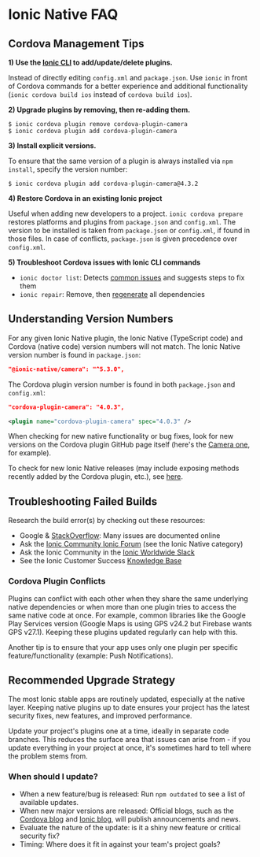 # Ionic Native FAQ

## Cordova Management Tips

**1) Use the [Ionic CLI](/docs/cli) to add/update/delete plugins.**

Instead of directly editing `config.xml` and `package.json`. Use `ionic` in front of Cordova commands for a better experience and additional functionality (`ionic cordova build ios` instead of `cordova build ios`).

**2) Upgrade plugins by removing, then re-adding them.**

```shell
$ ionic cordova plugin remove cordova-plugin-camera
$ ionic cordova plugin add cordova-plugin-camera
```

**3) Install explicit versions.**

To ensure that the same version of a plugin is always installed via `npm install`, specify the version number:

```shell
$ ionic cordova plugin add cordova-plugin-camera@4.3.2
```

**4) Restore Cordova in an existing Ionic project**

Useful when adding new developers to a project. `ionic cordova prepare` restores platforms and plugins from `package.json` and `config.xml`. The version to be installed is taken from `package.json` or `config.xml`, if found in those files. In case of conflicts, `package.json` is given precedence over `config.xml`.

**5) Troubleshoot Cordova issues with Ionic CLI commands**
* `ionic doctor list`: Detects [common issues](/docs/cli/commands/doctor-list) and suggests steps to fix them
* `ionic repair`: Remove, then [regenerate](/docs/cli/commands/repair) all dependencies


## Understanding Version Numbers

For any given Ionic Native plugin, the Ionic Native (TypeScript code) and Cordova (native code) version numbers will not match. The Ionic Native version number is found in `package.json`:

```json
"@ionic-native/camera": "^5.3.0",
```

The Cordova plugin version number is found in both `package.json` and `config.xml`:

```json
"cordova-plugin-camera": "4.0.3",
```

```xml
<plugin name="cordova-plugin-camera" spec="4.0.3" />
```

When checking for new native functionality or bug fixes, look for new versions on the Cordova plugin GitHub page itself (here's the [Camera one](https://github.com/apache/cordova-plugin-camera), for example).

To check for new Ionic Native releases (may include exposing methods recently added by the Cordova plugin, etc.), see [here](https://github.com/ionic-team/ionic-native/releases).

## Troubleshooting Failed Builds

Research the build error(s) by checking out these resources:

* Google & [StackOverflow](https://stackoverflow.com): Many issues are documented online
* Ask the [Ionic Community Ionic Forum](https://forum.ionicframework.com) (see the Ionic Native category)
* Ask the Ionic Community in the [Ionic Worldwide Slack](https://ionicworldwide.herokuapp.com)
* See the Ionic Customer Success [Knowledge Base](https://ionic.zendesk.com)

### Cordova Plugin Conflicts

Plugins can conflict with each other when they share the same underlying native dependencies or when more than one plugin tries to access the same native code at once. For example, common libraries like the Google Play Services version (Google Maps is using GPS v24.2 but Firebase wants GPS v27.1). Keeping these plugins updated regularly can help with this.

Another tip is to ensure that your app uses only one plugin per specific feature/functionality (example: Push Notifications).

## Recommended Upgrade Strategy

The most Ionic stable apps are routinely updated, especially at the native layer. Keeping native plugins up to date ensures your project has the latest security fixes, new features, and improved performance.

Update your project's plugins one at a time, ideally in separate code branches. This reduces the surface area that issues can arise from - if you update everything in your project at once, it's sometimes hard to tell where the problem stems from.

### When should I update?

* When a new feature/bug is released: Run `npm outdated` to see a list of available updates.
* When new major versions are released: Official blogs, such as the [Cordova blog](https://cordova.apache.org/blog/) and [Ionic blog](https://ionicframework.com/blog/), will publish announcements and news.
* Evaluate the nature of the update: is it a shiny new feature or critical security fix?
* Timing: Where does it fit in against your team's project goals?